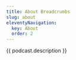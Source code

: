 ```yaml
---
title: About Breadcrumbs
slug: about
eleventyNavigation:
  key: About
  order: 2
---
```

{{ podcast.description }}
